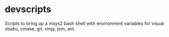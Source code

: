 # devscripts
Scripts to bring up a msys2 bash shell with environment variables for visual studio, cmake, git, ninja, jom, ant. 

